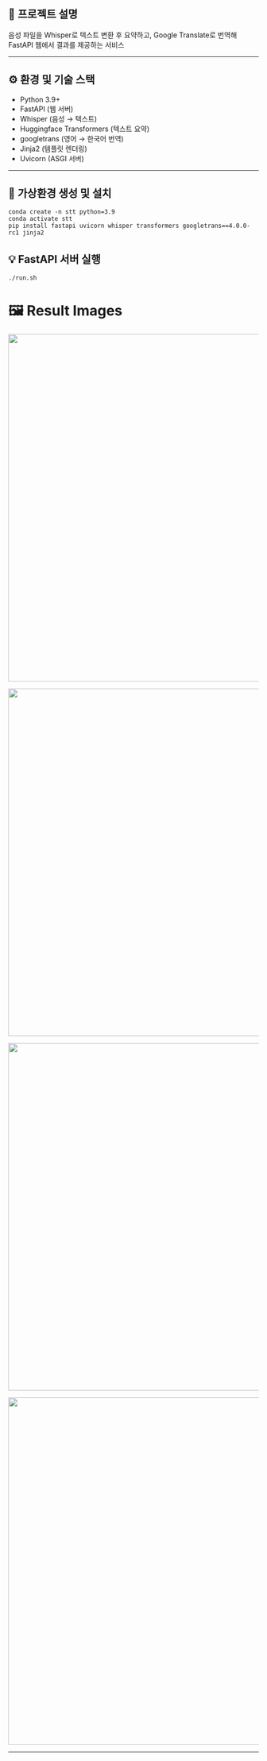 ## 🚀 프로젝트 설명

음성 파일을 Whisper로 텍스트 변환 후 요약하고, Google Translate로 번역해 FastAPI 웹에서 결과를 제공하는 서비스

---

## ⚙️ 환경 및 기술 스택

- Python 3.9+
- FastAPI (웹 서버)
- Whisper (음성 → 텍스트)
- Huggingface Transformers (텍스트 요약)
- googletrans (영어 → 한국어 번역)
- Jinja2 (템플릿 렌더링)
- Uvicorn (ASGI 서버)

---

## 🐍 가상환경 생성 및 설치
```
conda create -n stt python=3.9
conda activate stt
pip install fastapi uvicorn whisper transformers googletrans==4.0.0-rc1 jinja2
```

## 💡 FastAPI 서버 실행
```
./run.sh
```

# 🖼️ Result Images
<p align="center">
  <img src="https://github.com/user-attachments/assets/092b1609-2549-4ff0-96c4-a0e7ada0ca7f" width="700">
</p>

<p align="center">
  <img src="https://github.com/user-attachments/assets/90128ca0-acc2-47ec-b8cd-9b242e6afb41" width="700">
</p>

<p align="center">
  <img src="https://github.com/user-attachments/assets/cb157988-0f5d-47ee-8a79-e679865e5bb1" width="700">
</p>

<p align="center">
  <img src="https://github.com/user-attachments/assets/244f0f1b-b527-46a1-9808-dfc1f4bcc94e" width="700">
</p>

---
